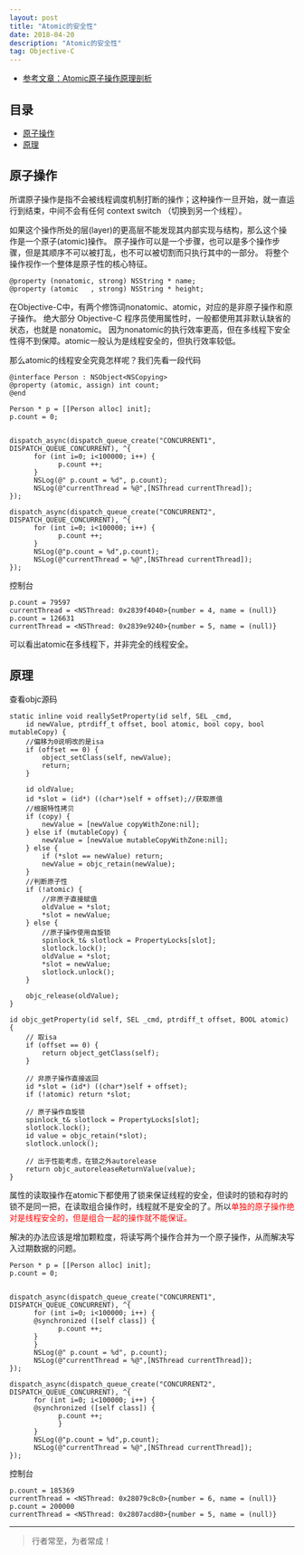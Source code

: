 ```yaml
---
layout: post
title: "Atomic的安全性"
date: 2018-04-20
description: "Atomic的安全性"
tag: Objective-C
---
```



- [参考文章：Atomic原子操作原理剖析](https://juejin.im/post/5c26d855e51d456d14582002)


## 目录
- [原子操作](#content1)   
- [原理](#content2)   






<!-- ************************************************ -->
## <a id="content1"></a>原子操作
所谓原子操作是指不会被线程调度机制打断的操作；这种操作一旦开始，就一直运行到结束，中间不会有任何 context switch （切换到另一个线程）。

如果这个操作所处的层(layer)的更高层不能发现其内部实现与结构，那么这个操作是一个原子(atomic)操作。
原子操作可以是一个步骤，也可以是多个操作步骤，但是其顺序不可以被打乱，也不可以被切割而只执行其中的一部分。
将整个操作视作一个整体是原子性的核心特征。

```
@property (nonatomic, strong) NSString * name;
@property (atomic   , strong) NSString * height;
```

在Objective-C中，有两个修饰词nonatomic、atomic，对应的是非原子操作和原子操作。
绝大部分 Objective-C 程序员使用属性时，一般都使用其非默认缺省的状态，也就是 nonatomic。
因为nonatomic的执行效率更高，但在多线程下安全性得不到保障。atomic一般认为是线程安全的，但执行效率较低。

那么atomic的线程安全究竟怎样呢？我们先看一段代码


```
@interface Person : NSObject<NSCopying>
@property (atomic, assign) int count;
@end
```

```
Person * p = [[Person alloc] init];
p.count = 0;


dispatch_async(dispatch_queue_create("CONCURRENT1", DISPATCH_QUEUE_CONCURRENT), ^{
      for (int i=0; i<100000; i++) {
            p.count ++;
      }
      NSLog(@" p.count = %d", p.count);
      NSLog(@"currentThread = %@",[NSThread currentThread]);
});

dispatch_async(dispatch_queue_create("CONCURRENT2", DISPATCH_QUEUE_CONCURRENT), ^{
      for (int i=0; i<100000; i++) {
            p.count ++;
      }
      NSLog(@"p.count = %d",p.count);
      NSLog(@"currentThread = %@",[NSThread currentThread]);
});
```

控制台
```
p.count = 79597
currentThread = <NSThread: 0x2839f4040>{number = 4, name = (null)}
p.count = 126631
currentThread = <NSThread: 0x2839e9240>{number = 5, name = (null)}
```

可以看出atomic在多线程下，并非完全的线程安全。



<!-- ************************************************ -->
## <a id="content2"></a>原理

查看objc源码
```
static inline void reallySetProperty(id self, SEL _cmd, 
    id newValue, ptrdiff_t offset, bool atomic, bool copy, bool mutableCopy) {
    //偏移为0说明改的是isa
    if (offset == 0) {
        object_setClass(self, newValue);
        return;
    }

    id oldValue;
    id *slot = (id*) ((char*)self + offset);//获取原值
    //根据特性拷贝
    if (copy) {
        newValue = [newValue copyWithZone:nil];
    } else if (mutableCopy) {
        newValue = [newValue mutableCopyWithZone:nil];
    } else {
        if (*slot == newValue) return;
        newValue = objc_retain(newValue);
    }
    //判断原子性
    if (!atomic) {
        //非原子直接赋值
        oldValue = *slot;
        *slot = newValue;
    } else {
        //原子操作使用自旋锁
        spinlock_t& slotlock = PropertyLocks[slot];
        slotlock.lock();
        oldValue = *slot;
        *slot = newValue;        
        slotlock.unlock();
    }

    objc_release(oldValue);
}

id objc_getProperty(id self, SEL _cmd, ptrdiff_t offset, BOOL atomic) {
    // 取isa
    if (offset == 0) {
        return object_getClass(self);
    }

    // 非原子操作直接返回
    id *slot = (id*) ((char*)self + offset);
    if (!atomic) return *slot;
        
    // 原子操作自旋锁
    spinlock_t& slotlock = PropertyLocks[slot];
    slotlock.lock();
    id value = objc_retain(*slot);
    slotlock.unlock();
    
    // 出于性能考虑，在锁之外autorelease
    return objc_autoreleaseReturnValue(value);
}
```

属性的读取操作在atomic下都使用了锁来保证线程的安全，但读时的锁和存时的锁不是同一把，在读取组合操作时，线程就不是安全的了。所以<span style = "color:red">单独的原子操作绝对是线程安全的，但是组合一起的操作就不能保证。</span>

解决的办法应该是增加颗粒度，将读写两个操作合并为一个原子操作，从而解决写入过期数据的问题。

```
Person * p = [[Person alloc] init];
p.count = 0;


dispatch_async(dispatch_queue_create("CONCURRENT1", DISPATCH_QUEUE_CONCURRENT), ^{
      for (int i=0; i<100000; i++) {
      @synchronized ([self class]) {
            p.count ++;
      }
      }
      NSLog(@" p.count = %d", p.count);
      NSLog(@"currentThread = %@",[NSThread currentThread]);
});

dispatch_async(dispatch_queue_create("CONCURRENT2", DISPATCH_QUEUE_CONCURRENT), ^{
      for (int i=0; i<100000; i++) {
      @synchronized ([self class]) {
            p.count ++;
            }
      }
      NSLog(@"p.count = %d",p.count);
      NSLog(@"currentThread = %@",[NSThread currentThread]);
});
```

控制台
```
p.count = 185369
currentThread = <NSThread: 0x28079c8c0>{number = 6, name = (null)}
p.count = 200000
currentThread = <NSThread: 0x2807acd80>{number = 5, name = (null)}
```





----------
>  行者常至，为者常成！


